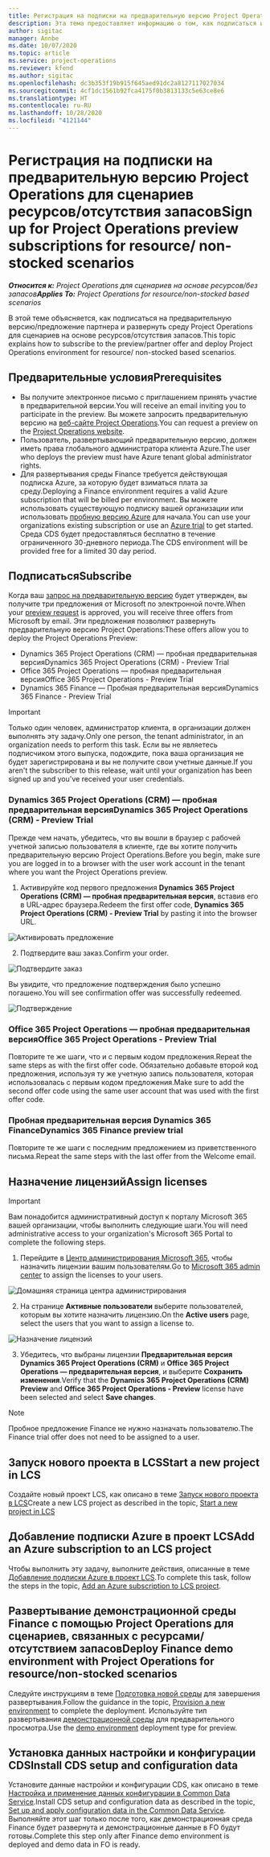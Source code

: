 ```yaml
---
title: Регистрация на подписки на предварительную версию Project Operations для сценариев ресурсов/отсутствия запасов
description: Эта тема предоставляет информацию о том, как подписаться и развернуть roject Operations для сценариев на основе ресурсов/отсутствия запасов.
author: sigitac
manager: Annbe
ms.date: 10/07/2020
ms.topic: article
ms.service: project-operations
ms.reviewer: kfend
ms.author: sigitac
ms.openlocfilehash: dc3b353f19b915f645aed91dc2a8127117027034
ms.sourcegitcommit: 4cf1dc1561b92fca4175f0b3813133c5e63ce8e6
ms.translationtype: HT
ms.contentlocale: ru-RU
ms.lasthandoff: 10/28/2020
ms.locfileid: "4121144"
---
```

# <a name="sign-up-for-project-operations-preview-subscriptions-for-resource-non-stocked-scenarios"></a><span data-ttu-id="64737-103">Регистрация на подписки на предварительную версию Project Operations для сценариев ресурсов/отсутствия запасов</span><span class="sxs-lookup"><span data-stu-id="64737-103">Sign up for Project Operations preview subscriptions for resource/ non-stocked scenarios</span></span>

<span data-ttu-id="64737-104">_**Относится к:** Project Operations для сценариев на основе ресурсов/без запасов_</span><span class="sxs-lookup"><span data-stu-id="64737-104">_**Applies To:** Project Operations for resource/non-stocked based scenarios_</span></span>

<span data-ttu-id="64737-105">В этой теме объясняется, как подписаться на предварительную версию/предложение партнера и развернуть среду Project Operations для сценариев на основе ресурсов/отсутствия запасов.</span><span class="sxs-lookup"><span data-stu-id="64737-105">This topic explains how to subscribe to the preview/partner offer and deploy Project Operations environment for resource/ non-stocked based scenarios.</span></span>

## <a name="prerequisites"></a><span data-ttu-id="64737-106">Предварительные условия</span><span class="sxs-lookup"><span data-stu-id="64737-106">Prerequisites</span></span>

- <span data-ttu-id="64737-107">Вы получите электронное письмо с приглашением принять участие в предварительной версии.</span><span class="sxs-lookup"><span data-stu-id="64737-107">You will receive an email inviting you to participate in the preview.</span></span> <span data-ttu-id="64737-108">Вы можете запросить предварительную версию на [веб-сайте Project Operations](https://dynamics.microsoft.com/en-us/project-operations/overview/).</span><span class="sxs-lookup"><span data-stu-id="64737-108">You can request a preview on the [Project Operations website](https://dynamics.microsoft.com/en-us/project-operations/overview/).</span></span>
- <span data-ttu-id="64737-109">Пользователь, развертывающий предварительную версию, должен иметь права глобального администратора клиента Azure.</span><span class="sxs-lookup"><span data-stu-id="64737-109">The user who deploys the preview must have Azure tenant global administrator rights.</span></span>
- <span data-ttu-id="64737-110">Для развертывания среды Finance требуется действующая подписка Azure, за которую будет взиматься плата за среду.</span><span class="sxs-lookup"><span data-stu-id="64737-110">Deploying a Finance environment requires a valid Azure subscription that will be billed per environment.</span></span> <span data-ttu-id="64737-111">Вы можете использовать существующую подписку вашей организации или использовать [пробную версию Azure](https://azure.microsoft.com/en-us/free/) для начала.</span><span class="sxs-lookup"><span data-stu-id="64737-111">You can use your organizations existing subscription or use an [Azure trial](https://azure.microsoft.com/en-us/free/) to get started.</span></span> <span data-ttu-id="64737-112">Среда CDS будет предоставляться бесплатно в течение ограниченного 30-дневного периода.</span><span class="sxs-lookup"><span data-stu-id="64737-112">The CDS environment will be provided free for a limited 30 day period.</span></span>

## <a name="subscribe"></a><span data-ttu-id="64737-113">Подписаться</span><span class="sxs-lookup"><span data-stu-id="64737-113">Subscribe</span></span>

<span data-ttu-id="64737-114">Когда ваш [запрос на предварительную версию](https://forms.office.com/FormsPro/Pages/ResponsePage.aspx?id=v4j5cvGGr0GRqy180BHbR56j8lZs0FdAvwT75_WNFyxUMkRDV1NYQU5TNjE2VjhKOVBUNVg2R0s1NC4u) будет утвержден, вы получите три предложения от Microsoft по электронной почте.</span><span class="sxs-lookup"><span data-stu-id="64737-114">When your [preview request](https://forms.office.com/FormsPro/Pages/ResponsePage.aspx?id=v4j5cvGGr0GRqy180BHbR56j8lZs0FdAvwT75_WNFyxUMkRDV1NYQU5TNjE2VjhKOVBUNVg2R0s1NC4u) is approved, you will receive three offers from Microsoft by email.</span></span> <span data-ttu-id="64737-115">Эти предложения позволяют развернуть предварительную версию Project Operations:</span><span class="sxs-lookup"><span data-stu-id="64737-115">These offers allow you to deploy the Project Operations Preview:</span></span>

- <span data-ttu-id="64737-116">Dynamics 365 Project Operations (CRM) — пробная предварительная версия</span><span class="sxs-lookup"><span data-stu-id="64737-116">Dynamics 365 Project Operations (CRM) - Preview Trial</span></span>
- <span data-ttu-id="64737-117">Office 365 Project Operations — пробная предварительная версия</span><span class="sxs-lookup"><span data-stu-id="64737-117">Office 365 Project Operations - Preview Trial</span></span>
- <span data-ttu-id="64737-118">Dynamics 365 Finance — Пробная предварительная версия</span><span class="sxs-lookup"><span data-stu-id="64737-118">Dynamics 365 Finance - Preview Trial</span></span>

> [!IMPORTANT]
> <span data-ttu-id="64737-119">Только один человек, администратор клиента, в организации должен выполнять эту задачу.</span><span class="sxs-lookup"><span data-stu-id="64737-119">Only one person, the tenant administrator, in an organization needs to perform this task.</span></span> <span data-ttu-id="64737-120">Если вы не являетесь подписчиком этого выпуска, подождите, пока ваша организация не будет зарегистрирована и вы не получите свои учетные данные.</span><span class="sxs-lookup"><span data-stu-id="64737-120">If you aren't the subscriber to this release, wait until your organization has been signed up and you've received your user credentials.</span></span>

### <a name="dynamics-365-project-operations-crm---preview-trial"></a><span data-ttu-id="64737-121">Dynamics 365 Project Operations (CRM) — пробная предварительная версия</span><span class="sxs-lookup"><span data-stu-id="64737-121">Dynamics 365 Project Operations (CRM) - Preview Trial</span></span> 

<span data-ttu-id="64737-122">Прежде чем начать, убедитесь, что вы вошли в браузер с рабочей учетной записью пользователя в клиенте, где вы хотите получить предварительную версию Project Operations.</span><span class="sxs-lookup"><span data-stu-id="64737-122">Before you begin, make sure you are logged in to a browser with the user work account in the tenant where you want the Project Operations preview.</span></span>

1. <span data-ttu-id="64737-123">Активируйте код первого предложения **Dynamics 365 Project Operations (CRM) — пробная предварительная версия**, вставив его в URL-адрес браузера.</span><span class="sxs-lookup"><span data-stu-id="64737-123">Redeem the first offer code, **Dynamics 365 Project Operations (CRM) - Preview Trial** by pasting it into the browser URL.</span></span>

![Активировать предложение](./media/16RedeemFirstOfferNew.png)

2. <span data-ttu-id="64737-125">Подтвердите ваш заказ.</span><span class="sxs-lookup"><span data-stu-id="64737-125">Confirm your order.</span></span>

![Подтвердите заказ](./media/17ConfirmOrderNew.png)

<span data-ttu-id="64737-127">Вы увидите, что предложение подтверждения было успешно погашено.</span><span class="sxs-lookup"><span data-stu-id="64737-127">You will see confirmation offer was successfully redeemed.</span></span>

![Подтверждение](./media/18OrderConfirmationNew.png)

### <a name="office-365-project-operations---preview-trial"></a><span data-ttu-id="64737-129">Office 365 Project Operations — пробная предварительная версия</span><span class="sxs-lookup"><span data-stu-id="64737-129">Office 365 Project Operations - Preview Trial</span></span>

<span data-ttu-id="64737-130">Повторите те же шаги, что и с первым кодом предложения.</span><span class="sxs-lookup"><span data-stu-id="64737-130">Repeat the same steps as with the first offer code.</span></span> <span data-ttu-id="64737-131">Обязательно добавьте второй код предложения, используя ту же учетную запись пользователя, которая использовалась с первым кодом предложения.</span><span class="sxs-lookup"><span data-stu-id="64737-131">Make sure to add the second offer code using the same user account that was used with the first offer code.</span></span>

### <a name="dynamics-365-finance-preview-trial"></a><span data-ttu-id="64737-132">Пробная предварительная версия Dynamics 365 Finance</span><span class="sxs-lookup"><span data-stu-id="64737-132">Dynamics 365 Finance preview trial</span></span>

<span data-ttu-id="64737-133">Повторите те же шаги с последним предложением из приветственного письма.</span><span class="sxs-lookup"><span data-stu-id="64737-133">Repeat the same steps with the last offer from the Welcome email.</span></span>

## <a name="assign-licenses"></a><span data-ttu-id="64737-134">Назначение лицензий</span><span class="sxs-lookup"><span data-stu-id="64737-134">Assign licenses</span></span>

> [!IMPORTANT]
> <span data-ttu-id="64737-135">Вам понадобится административный доступ к порталу Microsoft 365 вашей организации, чтобы выполнить следующие шаги.</span><span class="sxs-lookup"><span data-stu-id="64737-135">You will need administrative access to your organization's Microsoft 365 Portal to complete the following steps.</span></span>

1. <span data-ttu-id="64737-136">Перейдите в [Центр администрирования Microsoft 365](https://portal.office.com/), чтобы назначить лицензии вашим пользователям.</span><span class="sxs-lookup"><span data-stu-id="64737-136">Go to [Microsoft 365 admin center](https://portal.office.com/) to assign the licenses to your users.</span></span>

![Домашняя страница центра администрирования](./media/14AdminPortal.png)

2. <span data-ttu-id="64737-138">На странице **Активные пользователи** выберите пользователей, которым вы хотите назначить лицензию.</span><span class="sxs-lookup"><span data-stu-id="64737-138">On the **Active users** page, select the users that you want to assign a license to.</span></span>

![Назначение лицензий](./media/15AssignLicenses.png)

3. <span data-ttu-id="64737-140">Убедитесь, что выбраны лицензии **Предварительная версия Dynamics 365 Project Operations (CRM)** и **Office 365 Project Operations — предварительная версия**, и выберите **Сохранить изменения**.</span><span class="sxs-lookup"><span data-stu-id="64737-140">Verify that the **Dynamics 365 Project Operations (CRM) Preview** and **Office 365 Project Operations - Preview** license have been selected and select **Save changes**.</span></span>

> [!NOTE]
> <span data-ttu-id="64737-141">Пробное предложение Finance не нужно назначать пользователю.</span><span class="sxs-lookup"><span data-stu-id="64737-141">The Finance trial offer does not need to be assigned to a user.</span></span>

## <a name="start-a-new-project-in-lcs"></a><span data-ttu-id="64737-142">Запуск нового проекта в LCS</span><span class="sxs-lookup"><span data-stu-id="64737-142">Start a new project in LCS</span></span>

<span data-ttu-id="64737-143">Создайте новый проект LCS, как описано в теме [Запуск нового проекта в LCS](create-lcs-project.md)</span><span class="sxs-lookup"><span data-stu-id="64737-143">Create a new LCS project as described in the topic, [Start a new project in LCS](create-lcs-project.md)</span></span>

## <a name="add-an-azure-subscription-to-an-lcs-project"></a><span data-ttu-id="64737-144">Добавление подписки Azure в проект LCS</span><span class="sxs-lookup"><span data-stu-id="64737-144">Add an Azure subscription to an LCS project</span></span>

<span data-ttu-id="64737-145">Чтобы выполнить эту задачу, выполните действия, описанные в теме [Добавление подписки Azure в проект LCS](resource-add-azure-subscription-lcs-project.md).</span><span class="sxs-lookup"><span data-stu-id="64737-145">To complete this task, follow the steps in the topic, [Add an Azure subscription to LCS project](resource-add-azure-subscription-lcs-project.md).</span></span>

## <a name="deploy-finance-demo-environment-with-project-operations-for-resourcenon-stocked-scenarios"></a><span data-ttu-id="64737-146">Развертывание демонстрационной среды Finance с помощью Project Operations для сценариев, связанных с ресурсами/отсутствием запасов</span><span class="sxs-lookup"><span data-stu-id="64737-146">Deploy Finance demo environment with Project Operations for resource/non-stocked scenarios</span></span>

<span data-ttu-id="64737-147">Следуйте инструкциям в теме [Подготовка новой среды](resource-provision-new-environment.md) для завершения развертывания.</span><span class="sxs-lookup"><span data-stu-id="64737-147">Follow the guidance in the topic, [Provision a new environment](resource-provision-new-environment.md) to complete the deployment.</span></span> <span data-ttu-id="64737-148">Используйте тип развертывания [демонстрационной среды](https://docs.microsoft.com/dynamics365/fin-ops-core/dev-itpro/deployment/deploy-demo-environment) для предварительного просмотра.</span><span class="sxs-lookup"><span data-stu-id="64737-148">Use the [demo environment](https://docs.microsoft.com/dynamics365/fin-ops-core/dev-itpro/deployment/deploy-demo-environment) deployment type for preview.</span></span> 

## <a name="install-cds-setup-and-configuration-data"></a><span data-ttu-id="64737-149">Установка данных настройки и конфигурации CDS</span><span class="sxs-lookup"><span data-stu-id="64737-149">Install CDS setup and configuration data</span></span>

<span data-ttu-id="64737-150">Установите данные настройки и конфигурации CDS, как описано в теме [Настройка и применение данных конфигурации в Common Data Service](resource-apply-pro-setup-config-data.md).</span><span class="sxs-lookup"><span data-stu-id="64737-150">Install CDS setup and configuration data as described in the topic, [Set up and apply configuration data in the Common Data Service](resource-apply-pro-setup-config-data.md).</span></span>
<span data-ttu-id="64737-151">Выполняйте этот шаг только после того, как демонстрационная среда Finance будет развернута и демонстрационные данные в FO будут готовы.</span><span class="sxs-lookup"><span data-stu-id="64737-151">Complete this step only after Finance demo environment is deployed and demo data in FO is ready.</span></span>
